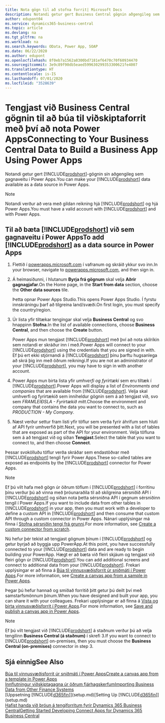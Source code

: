 ```yaml
---
title: Nota gögn til að stofna forrit| Microsoft Docs
description: Notandi getur gert Business Central gögnin aðgengileg sem gagnaveitu og tiltekið OData vefslóð úr vefþjónustunni til að búa til viðskiptaforrit með því að nota Power Apps.
author: edupont04
ms.service: dynamics365-business-central
ms.topic: article
ms.devlang: na
ms.tgt_pltfrm: na
ms.workload: na
ms.search.keywords: OData, Power App, SOAP
ms.date: 06/22/2020
ms.author: edupont
ms.openlocfilehash: 8f0eb7a1562a8300bd7181ef6470c70f60934470
ms.sourcegitcommit: 3e9c89f90db5eaed599630299353300621fe4007
ms.translationtype: HT
ms.contentlocale: is-IS
ms.lasthandoff: 07/01/2020
ms.locfileid: "3528639"
---
```

# <a name="connecting-to-your-business-central-data-to-build-a-business-app-using-power-apps"></a><span data-ttu-id="3a3bc-103">Tengjast við Business Central gögnin til að búa til viðskiptaforrit með því að nota Power Apps</span><span class="sxs-lookup"><span data-stu-id="3a3bc-103">Connecting to Your Business Central Data to Build a Business App Using Power Apps</span></span>

<span data-ttu-id="3a3bc-104">Notandi getur gert [!INCLUDE[prodshort](includes/prodshort.md)]-gögnin sín aðgengileg sem gagnaveitu í Power Apps.</span><span class="sxs-lookup"><span data-stu-id="3a3bc-104">You can make your [!INCLUDE[prodshort](includes/prodshort.md)] data available as a data source in Power Apps.</span></span>  

> [!NOTE]  
> <span data-ttu-id="3a3bc-105">Notandi verður að vera með gildan reikning hjá [!INCLUDE[prodshort](includes/prodshort.md)] og hjá Power Apps.</span><span class="sxs-lookup"><span data-stu-id="3a3bc-105">You must have a valid account with [!INCLUDE[prodshort](includes/prodshort.md)] and with Power Apps.</span></span>  

## <a name="to-add-prodshort-as-a-data-source-in-power-apps"></a><span data-ttu-id="3a3bc-106">Til að bæta [!INCLUDE[prodshort](includes/prodshort.md)] við sem gagnaveitu í Power Apps</span><span class="sxs-lookup"><span data-stu-id="3a3bc-106">To add [!INCLUDE[prodshort](includes/prodshort.md)] as a data source in Power Apps</span></span>

1. <span data-ttu-id="3a3bc-107">Flettið í [powerapps.microsoft.com](https://powerapps.microsoft.com/) í vafranum og skráið ykkur svo inn.</span><span class="sxs-lookup"><span data-stu-id="3a3bc-107">In your browser, navigate to [powerapps.microsoft.com](https://powerapps.microsoft.com/), and then sign in.</span></span>
2. <span data-ttu-id="3a3bc-108">Á heimasíðunni, í hlutanum **Byrja frá gögnum** skal velja **Aðrir gagnagjafar**.</span><span class="sxs-lookup"><span data-stu-id="3a3bc-108">On the Home page, in the **Start from data** section, choose the **Other data sources** tile.</span></span>  

    <span data-ttu-id="3a3bc-109">Þetta opnar Power Apps Studio.</span><span class="sxs-lookup"><span data-stu-id="3a3bc-109">This opens Power Apps Studio.</span></span> <span data-ttu-id="3a3bc-110">Í fyrstu innskráningu þarf að tilgreina land/svæði.</span><span class="sxs-lookup"><span data-stu-id="3a3bc-110">On first login, you must specify the country/region.</span></span>  
3. <span data-ttu-id="3a3bc-111">Úr lista yfir tiltækar tengingar skal velja **Business Central** og svo hnappinn **Stofna**.</span><span class="sxs-lookup"><span data-stu-id="3a3bc-111">In the list of available connections, choose **Business Central**, and then choose the **Create** button.</span></span>

    <span data-ttu-id="3a3bc-112">Power Apps mun tengjast [!INCLUDE[prodshort](includes/prodshort.md)] með því að nota skilríkin sem notandi er skráður inn í með.</span><span class="sxs-lookup"><span data-stu-id="3a3bc-112">Power Apps will connect to your [!INCLUDE[prodshort](includes/prodshort.md)] using the credentials that you are signed in with.</span></span> <span data-ttu-id="3a3bc-113">Ef þú ert ekki stjórnandi á [!INCLUDE[prodshort](includes/prodshort.md)] þínu þarftu hugsanlega að skrá þig inn með öðrum reikningi.</span><span class="sxs-lookup"><span data-stu-id="3a3bc-113">If you are not an administrator of your [!INCLUDE[prodshort](includes/prodshort.md)], you may have to sign in with another account.</span></span>  

4. <span data-ttu-id="3a3bc-114">Power Apps mun birta lista yfir *umhverfi og fyrirtæki* sem eru tiltæk í [!INCLUDE[prodshort](includes/prodshort.md)].</span><span class="sxs-lookup"><span data-stu-id="3a3bc-114">Power Apps will display a list of *Environments and companies* that are available from [!INCLUDE[prodshort](includes/prodshort.md)].</span></span> <span data-ttu-id="3a3bc-115">Velja skal umhverfi og fyrirtækið sem inniheldur gögnin sem á að tengjast við, svo sem *FRAMLEIÐSLA - Fyrirtækið mitt*.</span><span class="sxs-lookup"><span data-stu-id="3a3bc-115">Choose the environment and company that contains the data you want to connect to, such as *PRODUCTION - My Company*.</span></span>  

5. <span data-ttu-id="3a3bc-116">Næst verður settur fram listi yfir töflur sem verða fyrir áhrifum sem hluti af API fyrir umhverfið þitt.</span><span class="sxs-lookup"><span data-stu-id="3a3bc-116">Next, you will be presented with a list of tables that are exposed as part of the API for your environment.</span></span> <span data-ttu-id="3a3bc-117">Velja töfluna sem á að tengjast við og síðan **Tengjast**.</span><span class="sxs-lookup"><span data-stu-id="3a3bc-117">Select the table that you want to connect to, and then choose **Connect**.</span></span>

<span data-ttu-id="3a3bc-118">Þessar svokölluðu töflur verða skráðar sem endastöðvar með [!INCLUDE[prodshort](includes/prodshort.md)] tengli fyrir Power Apps.</span><span class="sxs-lookup"><span data-stu-id="3a3bc-118">These so-called tables are exposed as endpoints by the [!INCLUDE[prodshort](includes/prodshort.md)] connector for Power Apps.</span></span>  

> [!NOTE]
> <span data-ttu-id="3a3bc-119">Ef þú vilt hafa með gögn úr öðrum töflum í [!INCLUDE[prodshort](includes/prodshort.md)] í forritinu þínu verður þú að vinna með þróunaraðila til að skilgreina sérsniðið API í [!INCLUDE[prodshort](includes/prodshort.md)] og síðan nota þetta sérsniðna API í gegnum sérsniðinn tengil í Power Apps.</span><span class="sxs-lookup"><span data-stu-id="3a3bc-119">If you want to include data from other tables in [!INCLUDE[prodshort](includes/prodshort.md)] in your app, then you must work with a developer to define a custom API in [!INCLUDE[prodshort](includes/prodshort.md)] and then consume that custom API through a custom connector in Power Apps.</span></span> <span data-ttu-id="3a3bc-120">Nánari upplýsingar má finna í [Stofna sérsniðin tengi frá grunni](/connectors/custom-connectors/define-blank).</span><span class="sxs-lookup"><span data-stu-id="3a3bc-120">For more information, see [Create a custom connector from scratch](/connectors/custom-connectors/define-blank).</span></span>  

<span data-ttu-id="3a3bc-121">Nú hefur þér tekist að tengjast gögnum þínum í [!INCLUDE[prodshort](includes/prodshort.md)] og getur byrjað að byggja upp PowerApp.</span><span class="sxs-lookup"><span data-stu-id="3a3bc-121">At this point, you have successfully connected to your [!INCLUDE[prodshort](includes/prodshort.md)] data and are ready to begin building your PowerApp.</span></span> <span data-ttu-id="3a3bc-122">Hægt er að bæta við fleiri skjáum og tengjast við fleiri gögn úr [!INCLUDE[prodshort](includes/prodshort.md)].</span><span class="sxs-lookup"><span data-stu-id="3a3bc-122">You can add additional screens and connect to additional data from your [!INCLUDE[prodshort](includes/prodshort.md)].</span></span> <span data-ttu-id="3a3bc-123">Frekari upplýsingar er að finna á [Búa til vinnusvæðisforrit úr sniðmáti í Power Apps](/powerapps/maker/canvas-apps/open-and-run-a-sample-app).</span><span class="sxs-lookup"><span data-stu-id="3a3bc-123">For more information, see [Create a canvas app from a sample in Power Apps](/powerapps/maker/canvas-apps/open-and-run-a-sample-app).</span></span>  

<span data-ttu-id="3a3bc-124">Þegar þú hefur hannað og smíðað forritið þitt getur þú deilt því með samstarfsmönnum þínum.</span><span class="sxs-lookup"><span data-stu-id="3a3bc-124">When you have designed and built your app, you can share it with your colleagues.</span></span> <span data-ttu-id="3a3bc-125">Frekari upplýsingar er að finna á [Vista og birta vinnusvæðisforrit í Power Apps](/powerapps/maker/canvas-apps/save-publish-app).</span><span class="sxs-lookup"><span data-stu-id="3a3bc-125">For more information, see [Save and publish a canvas app in Power Apps](/powerapps/maker/canvas-apps/save-publish-app).</span></span>  

> [!NOTE]
> <span data-ttu-id="3a3bc-126">Ef þú vilt tengjast við [!INCLUDE[prodshort](includes/prodshort.md)] á staðnum verður þú að velja tengilinn **Business Central (á staðnum)** í skrefi 3.</span><span class="sxs-lookup"><span data-stu-id="3a3bc-126">If you want to connect to [!INCLUDE[prodshort](includes/prodshort.md)] on-premises, then you must choose the **Business Central (on-premises)** connector in step 3.</span></span>  

## <a name="see-also"></a><span data-ttu-id="3a3bc-127">Sjá einnig</span><span class="sxs-lookup"><span data-stu-id="3a3bc-127">See Also</span></span>

[<span data-ttu-id="3a3bc-128">Búa til vinnusvæðisforrit úr sniðmáti í Power Apps</span><span class="sxs-lookup"><span data-stu-id="3a3bc-128">Create a canvas app from a template in Power Apps</span></span>](/powerapps/maker/canvas-apps/get-started-test-drive)  
[<span data-ttu-id="3a3bc-129">Innflutningur viðskiptagagna úr öðrum fjárhagskerfum</span><span class="sxs-lookup"><span data-stu-id="3a3bc-129">Importing Business Data from Other Finance Systems</span></span>](across-import-data-configuration-packages.md)  
<span data-ttu-id="3a3bc-130">[Uppsetning [!INCLUDE[d365fin](includes/d365fin_md.md)]](setup.md)</span><span class="sxs-lookup"><span data-stu-id="3a3bc-130">[Setting Up [!INCLUDE[d365fin](includes/d365fin_md.md)]](setup.md)</span></span>  
[<span data-ttu-id="3a3bc-131">Hafist handa við þróun á tengiforritum fyrir Dynamics 365 Business Central</span><span class="sxs-lookup"><span data-stu-id="3a3bc-131">Getting Started Developing Connect Apps for Dynamics 365 Business Central</span></span>](/dynamics365/business-central/dev-itpro/developer/devenv-develop-connect-apps)  
